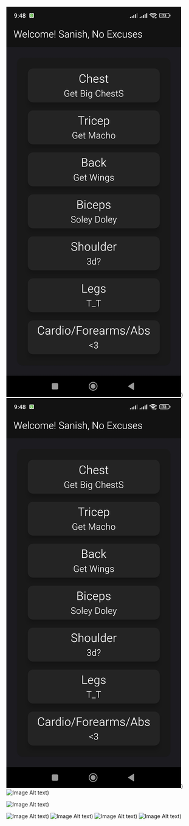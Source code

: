 ![Image Alt text](/images/Screenshot_2024-04-16-21-48-14-979_com.example.gym_counter.jpg ""))
![Image Alt text](/images/Screenshot_2024-04-16-21-48-14-979_com.example.gym_counter.jpg ""))
![Image Alt text](/images/Screenshot_2024-04-16-21-48-20-516_com.example.gym_counter.jpg""))

![Image Alt text](/images/Screenshot_2024-04-16-21-48-20-516_com.example.gym_counter.jpg""))

![Image Alt text](/images/Screenshot_2024-04-16-21-48-27-348_com.example.gym_counter.jpg""))
![Image Alt text](/images/Screenshot_2024-04-16-21-48-32-357_com.example.gym_counter.jpg""_))
![Image Alt text](/images/Screenshot_2024-04-16-21-48-39-130_com.example.gym_counter.jpg""))
![Image Alt text](/images/Screenshot_2024-04-16-21-48-44-813_com.example.gym_counter.jpg""))
